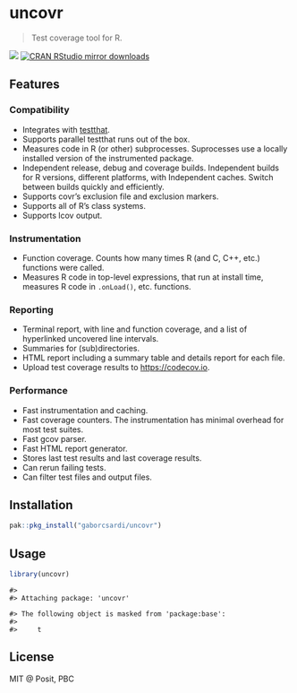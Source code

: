 
<!-- README.md is generated from README.Rmd. Please edit that file -->

# uncovr

> Test coverage tool for R.

[![](http://www.r-pkg.org/badges/version/uncovr)](http://www.r-pkg.org/pkg/uncovr)
[![CRAN RStudio mirror
downloads](http://cranlogs.r-pkg.org/badges/uncovr)](http://www.r-pkg.org/pkg/uncovr)

## Features

### Compatibility

- Integrates with [testthat](https://testthat.r-lib.org/).
- Supports parallel testthat runs out of the box.
- Measures code in R (or other) subprocesses. Suprocesses use a locally
  installed version of the instrumented package.
- Independent release, debug and coverage builds. Independent builds for
  R versions, different platforms, with Independent caches. Switch
  between builds quickly and efficiently.
- Supports covr’s exclusion file and exclusion markers.
- Supports all of R’s class systems.
- Supports lcov output.

### Instrumentation

- Function coverage. Counts how many times R (and C, C++, etc.)
  functions were called.
- Measures R code in top-level expressions, that run at install time,
  measures R code in `.onLoad()`, etc. functions.

### Reporting

- Terminal report, with line and function coverage, and a list of
  hyperlinked uncovered line intervals.
- Summaries for (sub)directories.
- HTML report including a summary table and details report for each
  file.
- Upload test coverage results to <https://codecov.io>.

### Performance

- Fast instrumentation and caching.
- Fast coverage counters. The instrumentation has minimal overhead for
  most test suites.
- Fast gcov parser.
- Fast HTML report generator.
- Stores last test results and last coverage results.
- Can rerun failing tests.
- Can filter test files and output files.

## Installation

``` r
pak::pkg_install("gaborcsardi/uncovr")
```

## Usage

``` r
library(uncovr)
```

    #> 
    #> Attaching package: 'uncovr'

    #> The following object is masked from 'package:base':
    #> 
    #>     t

## License

MIT @ Posit, PBC
